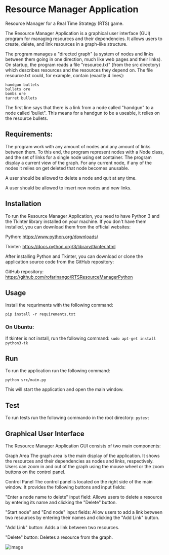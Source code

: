 # Resource Manager Application

Resource Manager for a Real Time Strategy (RTS) game. 


The Resource Manager Application is a graphical user interface (GUI) program for managing resources and their dependencies. It allows users to create, delete, and link resources in a graph-like structure.

The program manages a "directed graph" (a system of nodes and links between them going in one direction, much like web pages and their links). On startup, the program reads a file "resource.txt" (from the src directory) which describes resources and the resources they depend on. The file resource.txt could, for example, contain (exactly 4 lines):

```
handgun bullets
bullets ore
bombs ore
turret bullets
```

The first line says that there is a link from a node called "handgun" to a node called 'bullet". This means for a handgun to be a useable, it relies on the resource bullets.

## Requirements:

The program work with any amount of nodes and any amount of links between them. To this end, the program represent nodes with a Node class, and the set of links for a single node using set container.
The program display a current view of the graph. For any current node, if any of the nodes it relies on get deleted that node becomes unusable.

A user should be allowed to delete a node and quit at any time.

A user should be allowed to insert new nodes and new links.


## Installation
To run the Resource Manager Application, you need to have Python 3 and the Tkinter library installed on your machine. If you don't have them installed, you can download them from the official websites:

Python: https://www.python.org/downloads/

Tkinter: https://docs.python.org/3/library/tkinter.html

After installing Python and Tkinter, you can download or clone the application source code from the GitHub repository:

GitHub repository: https://github.com/rofarinango/RTSResourceManagerPython

## Usage
Install the requriments with the following command:

`pip install -r requirements.txt`

### On Ubuntu:

If tkinter is not install, run the following command:
`sudo apt-get install python3-tk`

## Run
To run the application run the following command:

`python src/main.py`

This will start the application and open the main window.

## Test

To run tests run the following commando in the root directory:
`pytest`


## Graphical User Interface
The Resource Manager Application GUI consists of two main components:

Graph Area
The graph area is the main display of the application. It shows the resources and their dependencies as nodes and links, respectively. Users can zoom in and out of the graph using the mouse wheel or the zoom buttons on the control panel.

Control Panel
The control panel is located on the right side of the main window. It provides the following buttons and input fields:

"Enter a node name to delete" input field: Allows users to delete a resource by entering its name and clicking the "Delete" button.

"Start node" and "End node" input fields: Allow users to add a link between two resources by entering their names and clicking the "Add Link" button.

"Add Link" button: Adds a link between two resources.

"Delete" button: Deletes a resource from the graph.

![image](https://user-images.githubusercontent.com/47066093/229018826-b551def5-d41b-46a3-ad21-81b532e4890c.png)

